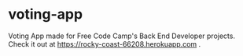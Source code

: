 # voting-app 

Voting App made for Free Code Camp's Back End Developer projects. Check it out at https://rocky-coast-66208.herokuapp.com .
